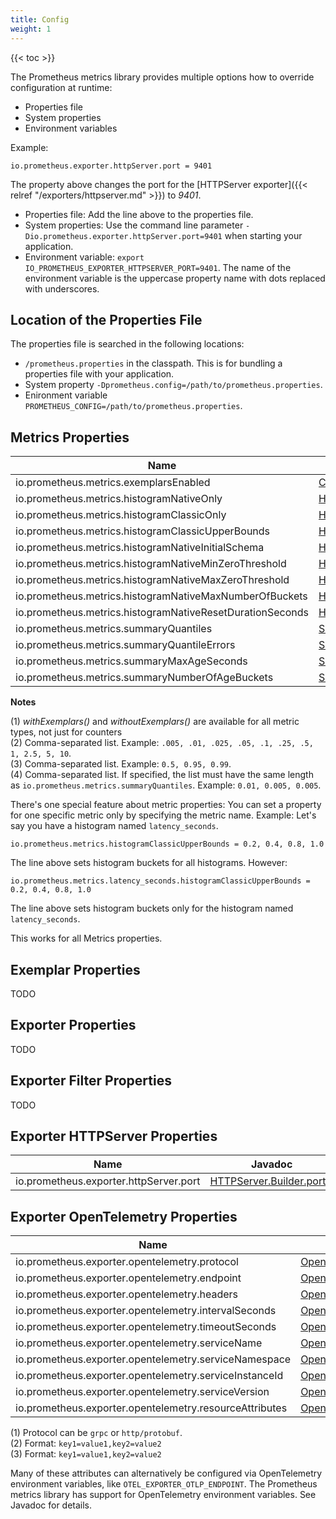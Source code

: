 ```yaml
---
title: Config
weight: 1
---
```


{{< toc >}}

The Prometheus metrics library provides multiple options how to override configuration at runtime:

* Properties file
* System properties
* Environment variables

Example:

```
io.prometheus.exporter.httpServer.port = 9401
```

The property above changes the port for the [HTTPServer exporter]({{< relref "/exporters/httpserver.md" >}}) to _9401_.

* Properties file: Add the line above to the properties file.
* System properties: Use the command line parameter `-Dio.prometheus.exporter.httpServer.port=9401` when starting your application.
* Environment variable: `export IO_PROMETHEUS_EXPORTER_HTTPSERVER_PORT=9401`. The name of the environment variable is the uppercase property name with dots replaced with underscores.

Location of the Properties File
-------------------------------

The properties file is searched in the following locations:

* `/prometheus.properties` in the classpath. This is for bundling a properties file with your application.
* System property `-Dprometheus.config=/path/to/prometheus.properties`.
* Enironment variable `PROMETHEUS_CONFIG=/path/to/prometheus.properties`.

Metrics Properties
------------------

| Name            | Javadoc | Note |
| --------------- | --------|------|
| io.prometheus.metrics.exemplarsEnabled | [Counter.Builder.withExemplars()](/client_java/api/io/prometheus/metrics/core/metrics/Counter.Builder.html#withExemplars()) | (1) |
| io.prometheus.metrics.histogramNativeOnly | [Histogram.Builder.nativeOnly()](/client_java/api/io/prometheus/metrics/core/metrics/Histogram.Builder.html#nativeOnly()) | |
| io.prometheus.metrics.histogramClassicOnly | [Histogram.Builder.classicOnly()](/client_java/api/io/prometheus/metrics/core/metrics/Histogram.Builder.html#classicOnly()) | |
| io.prometheus.metrics.histogramClassicUpperBounds | [Histogram.Builder.classicBuckets()](/client_java/api/io/prometheus/metrics/core/metrics/Histogram.Builder.html#classicBuckets(double...)) | (2) |
| io.prometheus.metrics.histogramNativeInitialSchema | [Histogram.Builder.nativeInitialSchema()](/client_java/api/io/prometheus/metrics/core/metrics/Histogram.Builder.html#nativeInitialSchema(int)) | |
| io.prometheus.metrics.histogramNativeMinZeroThreshold | [Histogram.Builder.nativeMinZeroThreshold()](/client_java/api/io/prometheus/metrics/core/metrics/Histogram.Builder.html#nativeMinZeroThreshold(double)) | |
| io.prometheus.metrics.histogramNativeMaxZeroThreshold | [Histogram.Builder.nativeMaxZeroThreshold()](/client_java/api/io/prometheus/metrics/core/metrics/Histogram.Builder.html#nativeMaxZeroThreshold(double)) | |
| io.prometheus.metrics.histogramNativeMaxNumberOfBuckets | [Histogram.Builder.nativeMaxNumberOfBuckets()](/client_java/api/io/prometheus/metrics/core/metrics/Histogram.Builder.html#nativeMaxNumberOfBuckets(int)) | |
| io.prometheus.metrics.histogramNativeResetDurationSeconds | [Histogram.Builder.nativeResetDuration()](/client_java/api/io/prometheus/metrics/core/metrics/Histogram.Builder.html#nativeResetDuration(long,java.util.concurrent.TimeUnit)) | |
| io.prometheus.metrics.summaryQuantiles | [Summary.Builder.quantile(double)](https://prometheus.github.io/client_java/api/io/prometheus/metrics/core/metrics/Summary.Builder.html#quantile(double)) | (3) |
| io.prometheus.metrics.summaryQuantileErrors | [Summary.Builder.quantile(double, double)](ihttps://prometheus.github.io/client_java/api/io/prometheus/metrics/core/metrics/Summary.Builder.html#quantile(double,double)) | (4) |
| io.prometheus.metrics.summaryMaxAgeSeconds | [Summary.Builder.maxAgeSeconds()](/client_java/api/io/prometheus/metrics/core/metrics/Summary.Builder.html#maxAgeSeconds(long)) | |
| io.prometheus.metrics.summaryNumberOfAgeBuckets | [Summary.Builder.numberOfAgeBuckets()](/client_java/api/io/prometheus/metrics/core/metrics/Summary.Builder.html#numberOfAgeBuckets(int)) | |

**Notes**

(1) _withExemplars()_ and _withoutExemplars()_ are available for all metric types, not just for counters<br>
(2) Comma-separated list. Example: `.005, .01, .025, .05, .1, .25, .5, 1, 2.5, 5, 10`.<br>
(3) Comma-separated list. Example: `0.5, 0.95, 0.99`.<br>
(4) Comma-separated list. If specified, the list must have the same length as `io.prometheus.metrics.summaryQuantiles`. Example: `0.01, 0.005, 0.005`.

There's one special feature about metric properties: You can set a property for one specific metric only by specifying the metric name. Example: Let's say you have a histogram named `latency_seconds`.

```
io.prometheus.metrics.histogramClassicUpperBounds = 0.2, 0.4, 0.8, 1.0
```

The line above sets histogram buckets for all histograms. However:

```
io.prometheus.metrics.latency_seconds.histogramClassicUpperBounds = 0.2, 0.4, 0.8, 1.0
```

The line above sets histogram buckets only for the histogram named `latency_seconds`.

This works for all Metrics properties.

Exemplar Properties
-------------------

TODO

Exporter Properties
-------------------

TODO

Exporter Filter Properties
--------------------------

TODO

Exporter HTTPServer Properties
------------------------------

| Name            | Javadoc | Note |
| --------------- | --------|------|
| io.prometheus.exporter.httpServer.port | [HTTPServer.Builder.port()](/client_java/api/io/prometheus/metrics/exporter/httpserver/HTTPServer.Builder.html#port(int)) | |

Exporter OpenTelemetry Properties
---------------------------------

| Name            | Javadoc | Note |
| --------------- | --------|------|
| io.prometheus.exporter.opentelemetry.protocol | [OpenTelemetryExporter.Builder.protocol()](/client_java/api/io/prometheus/metrics/exporter/opentelemetry/OpenTelemetryExporter.Builder.html#protocol(java.lang.String)) | (1) |
| io.prometheus.exporter.opentelemetry.endpoint | [OpenTelemetryExporter.Builder.endpoint()](/client_java/api/io/prometheus/metrics/exporter/opentelemetry/OpenTelemetryExporter.Builder.html#endpoint(java.lang.String)) | |
| io.prometheus.exporter.opentelemetry.headers | [OpenTelemetryExporter.Builder.headers](/client_java/api/io/prometheus/metrics/exporter/opentelemetry/OpenTelemetryExporter.Builder.html#header(java.lang.String,java.lang.String)) | (2) |
| io.prometheus.exporter.opentelemetry.intervalSeconds | [OpenTelemetryExporter.Builder.intervalSeconds()](/client_java/api/io/prometheus/metrics/exporter/opentelemetry/OpenTelemetryExporter.Builder.html#intervalSeconds(int)) | |
| io.prometheus.exporter.opentelemetry.timeoutSeconds | [OpenTelemetryExporter.Builder.timeoutSeconds()](/client_java/api/io/prometheus/metrics/exporter/opentelemetry/OpenTelemetryExporter.Builder.html#timeoutSeconds(int)) | |
| io.prometheus.exporter.opentelemetry.serviceName | [OpenTelemetryExporter.Builder.serviceName()](/client_java/api/io/prometheus/metrics/exporter/opentelemetry/OpenTelemetryExporter.Builder.html#serviceName(java.lang.String)) | |
| io.prometheus.exporter.opentelemetry.serviceNamespace | [OpenTelemetryExporter.Builder.serviceNamespace()](/client_java/api/io/prometheus/metrics/exporter/opentelemetry/OpenTelemetryExporter.Builder.html#serviceNamespace(java.lang.String)) | |
| io.prometheus.exporter.opentelemetry.serviceInstanceId | [OpenTelemetryExporter.Builder.serviceInstanceId()](/client_java/api/io/prometheus/metrics/exporter/opentelemetry/OpenTelemetryExporter.Builder.html#serviceInstanceId(java.lang.String)) | |
| io.prometheus.exporter.opentelemetry.serviceVersion | [OpenTelemetryExporter.Builder.serviceVersion()](/client_java/api/io/prometheus/metrics/exporter/opentelemetry/OpenTelemetryExporter.Builder.html#serviceVersion(java.lang.String)) | |
| io.prometheus.exporter.opentelemetry.resourceAttributes | [OpenTelemetryExporter.Builder.resourceAttributes()](/client_java/api/io/prometheus/metrics/exporter/opentelemetry/OpenTelemetryExporter.Builder.html#resourceAttribute(java.lang.String,java.lang.String)) | (3) |

(1) Protocol can be `grpc` or `http/protobuf`.<br>
(2) Format: `key1=value1,key2=value2`<br>
(3) Format: `key1=value1,key2=value2`

Many of these attributes can alternatively be configured via OpenTelemetry environment variables, like `OTEL_EXPORTER_OTLP_ENDPOINT`. The Prometheus metrics library has support for OpenTelemetry environment variables. See Javadoc for details.
